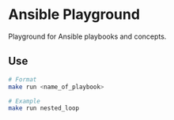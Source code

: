 # Ansible Playground

Playground for Ansible playbooks and concepts.

## Use

```bash
# Format
make run <name_of_playbook>

# Example
make run nested_loop
```
